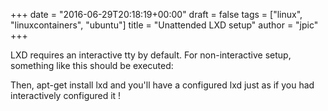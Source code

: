 +++
date = "2016-06-29T20:18:19+00:00"
draft = false
tags = ["linux", "linuxcontainers", "ubuntu"]
title = "Unattended LXD setup"
author = "jpic"
+++

LXD requires an interactive tty by default. For non-interactive setup, something like this should be executed:

<script src="https://gist.github.com/jpic/7234f71814bed67064f8ca0a0390853e.js"></script>

Then, apt-get install lxd and you'll have a configured lxd just as if you had interactively configured it !
